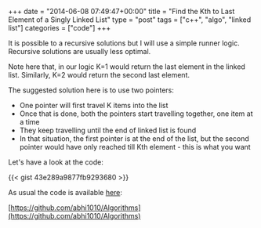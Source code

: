 +++
date = "2014-06-08 07:49:47+00:00"
title = "Find the Kth to Last Element of a Singly Linked List"
type = "post"
tags = ["c++", "algo", "linked list"]
categories = ["code"]
+++

It is possible to a recursive solutions but I will use a simple runner logic. Recursive solutions are usually less optimal.

Note here that, in our logic K=1 would return the last element in the linked list. Similarly, K=2 would return the second last element.

The suggested solution here is to use two pointers:

  * One pointer will first travel K items into the list
  * Once that is done, both the pointers start travelling together, one item at a time
  * They keep travelling until the end of linked list is found
  * In that situation, the first pointer is at the end of the list, but the second pointer would have only reached till Kth element - this is what you want

Let's have a look at the code:

{{< gist 43e289a9877fb9293680 >}}


As usual the code is available [here](https://github.com/abhi1010/Algorithms/blob/master/Algo_codes/Node.cpp):

[https://github.com/abhi1010/Algorithms](https://github.com/abhi1010/Algorithms)
